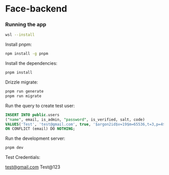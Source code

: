 # Face-backend

### Running the app

```bash
wsl --install
```

Install pnpm:

```bash
npm install -g pnpm
```

Install the dependencies:

```bash
pnpm install
```

Drizzle migrate:

```bash
pnpm run generate
pnpm run migrate
```


Run the query to create test user:

```sql
INSERT INTO public.users
("name", email, is_admin, "password", is_verified, salt, code)
VALUES('Test', 'test@gmail.com', true, '$argon2id$v=19$m=65536,t=3,p=4$5cMjvKGsPYKzWlE0UZte82ZCkWnMBqg9kwpy5e8/9ug$ByQAhQLZy24I7iZvAepkUlt2tAYXe2233KXI1ikynig', true, 'e5c323bca1ac3d82b35a5134519b5ef366429169cc06a83d930a72e5ef3ff6e8', '25dbc6b03e23210a5c01d15573fdb1da26e50d2eeb10d67ccd7ba77c955c723b')
ON CONFLICT (email) DO NOTHING;
```

Run the development server:

```bash
pnpm dev
```

Test Credentials:

test@gmail.com
Test@123
